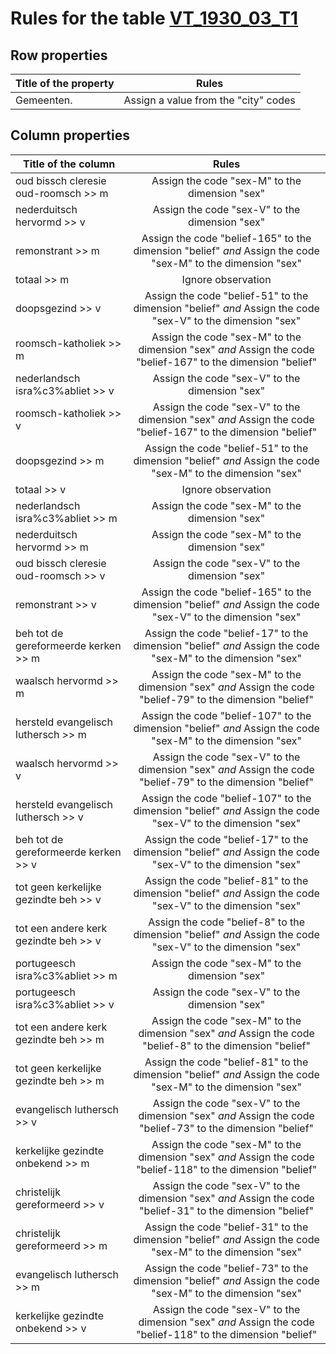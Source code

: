 # Rules for the table [VT_1930_03_T1](https://github.com/cgueret/DataDump/blob/master/xls-marked/VT_1930_03_T1_marked.xls?raw=true)
## Row properties
| Title of the property | Rules |
| --------------------- |:-----:|
| Gemeenten. | Assign a value from the "city" codes |
## Column properties
| Title of the column | Rules |
| --------------------- |:-----:|
| oud bissch cleresie oud-roomsch >> m | Assign the code "sex-M" to the dimension "sex" |
| nederduitsch hervormd >> v | Assign the code "sex-V" to the dimension "sex" |
| remonstrant >> m | Assign the code "belief-165" to the dimension "belief" *and* Assign the code "sex-M" to the dimension "sex" |
| totaal >> m | Ignore observation |
| doopsgezind >> v | Assign the code "belief-51" to the dimension "belief" *and* Assign the code "sex-V" to the dimension "sex" |
| roomsch-katholiek >> m | Assign the code "sex-M" to the dimension "sex" *and* Assign the code "belief-167" to the dimension "belief" |
| nederlandsch isra%c3%abliet >> v | Assign the code "sex-V" to the dimension "sex" |
| roomsch-katholiek >> v | Assign the code "sex-V" to the dimension "sex" *and* Assign the code "belief-167" to the dimension "belief" |
| doopsgezind >> m | Assign the code "belief-51" to the dimension "belief" *and* Assign the code "sex-M" to the dimension "sex" |
| totaal >> v | Ignore observation |
| nederlandsch isra%c3%abliet >> m | Assign the code "sex-M" to the dimension "sex" |
| nederduitsch hervormd >> m | Assign the code "sex-M" to the dimension "sex" |
| oud bissch cleresie oud-roomsch >> v | Assign the code "sex-V" to the dimension "sex" |
| remonstrant >> v | Assign the code "belief-165" to the dimension "belief" *and* Assign the code "sex-V" to the dimension "sex" |
| beh tot de gereformeerde kerken >> m | Assign the code "belief-17" to the dimension "belief" *and* Assign the code "sex-M" to the dimension "sex" |
| waalsch hervormd >> m | Assign the code "sex-M" to the dimension "sex" *and* Assign the code "belief-79" to the dimension "belief" |
| hersteld evangelisch luthersch >> m | Assign the code "belief-107" to the dimension "belief" *and* Assign the code "sex-M" to the dimension "sex" |
| waalsch hervormd >> v | Assign the code "sex-V" to the dimension "sex" *and* Assign the code "belief-79" to the dimension "belief" |
| hersteld evangelisch luthersch >> v | Assign the code "belief-107" to the dimension "belief" *and* Assign the code "sex-V" to the dimension "sex" |
| beh tot de gereformeerde kerken >> v | Assign the code "belief-17" to the dimension "belief" *and* Assign the code "sex-V" to the dimension "sex" |
| tot geen kerkelijke gezindte beh >> v | Assign the code "belief-81" to the dimension "belief" *and* Assign the code "sex-V" to the dimension "sex" |
| tot een andere kerk gezindte beh >> v | Assign the code "belief-8" to the dimension "belief" *and* Assign the code "sex-V" to the dimension "sex" |
| portugeesch isra%c3%abliet >> m | Assign the code "sex-M" to the dimension "sex" |
| portugeesch isra%c3%abliet >> v | Assign the code "sex-V" to the dimension "sex" |
| tot een andere kerk gezindte beh >> m | Assign the code "sex-M" to the dimension "sex" *and* Assign the code "belief-8" to the dimension "belief" |
| tot geen kerkelijke gezindte beh >> m | Assign the code "belief-81" to the dimension "belief" *and* Assign the code "sex-M" to the dimension "sex" |
| evangelisch luthersch >> v | Assign the code "sex-V" to the dimension "sex" *and* Assign the code "belief-73" to the dimension "belief" |
| kerkelijke gezindte onbekend >> m | Assign the code "sex-M" to the dimension "sex" *and* Assign the code "belief-118" to the dimension "belief" |
| christelijk gereformeerd >> v | Assign the code "sex-V" to the dimension "sex" *and* Assign the code "belief-31" to the dimension "belief" |
| christelijk gereformeerd >> m | Assign the code "belief-31" to the dimension "belief" *and* Assign the code "sex-M" to the dimension "sex" |
| evangelisch luthersch >> m | Assign the code "belief-73" to the dimension "belief" *and* Assign the code "sex-M" to the dimension "sex" |
| kerkelijke gezindte onbekend >> v | Assign the code "sex-V" to the dimension "sex" *and* Assign the code "belief-118" to the dimension "belief" |
